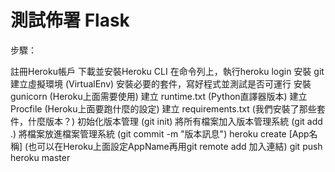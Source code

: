 # 測試佈署 Flask

步驟：

註冊Heroku帳戶
下載並安裝Heroku CLI
在命令列上，執行heroku login
安裝 git
建立虛擬環境 (VirtualEnv)
安裝必要的套件，寫好程式並測試是否可運行
安裝 gunicorn (Heroku上面需要使用)
建立 runtime.txt (Python直譯器版本)
建立 Procfile (Heroku上面要跑什麼的設定)
建立 requirements.txt (我們安裝了那些套件，什麼版本？)
初始化版本管理 (git init)
將所有檔案加入版本管理系統 (git add .)
將檔案放進檔案管理系統 (git commit -m "版本訊息")
heroku create [App名稱] (也可以在Heroku上面設定AppName再用git remote add 加入連結)
git push heroku master